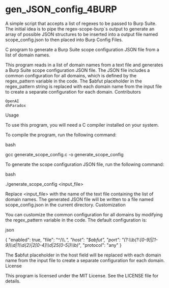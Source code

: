 # gen_JSON_config_4BURP
A simple script that accepts a list of regexes to be passed to Burp Suite. The initial idea is to pipe the regex-scope-burp´s output to generate an array of possible JSON structures to be inserted into a output file named scope_config.json to then placed into Burp Config Files.


C program to generate a Burp Suite scope configuration JSON file from a list of domain names.

This program reads in a list of domain names from a text file and generates a Burp Suite scope configuration JSON file. The JSON file includes a common configuration for all domains, which is defined by the regex_pattern variable in the code. The $abfut placeholder in the regex_pattern string is replaced with each domain name from the input file to create a separate configuration for each domain.
Contributors

    OpenAI
    dhParadox

Usage

To use this program, you will need a C compiler installed on your system.

To compile the program, run the following command:

bash

gcc generate_scope_config.c -o generate_scope_config

To generate the scope configuration JSON file, run the following command:

bash

./generate_scope_config <input_file>

Replace <input_file> with the name of the text file containing the list of domain names. The generated JSON file will be written to a file named scope_config.json in the current directory.
Customization

You can customize the common configuration for all domains by modifying the regex_pattern variable in the code. The default configuration is:

json

{
  "enabled": true,
  "file": "^/\\\\.*",
  "host": "$abfut",
  "port": "(?:\\\\b(?:[0-9]|[1-9]\\\\d|1\\\\d{2}|2[0-4]\\\\d|25[0-5])\\\\b)*",
  "protocol": "any"
}

The $abfut placeholder in the host field will be replaced with each domain name from the input file to create a separate configuration for each domain.
License

This program is licensed under the MIT License. See the LICENSE file for details.
